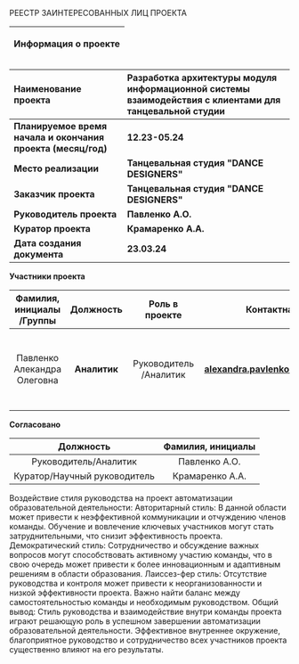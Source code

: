 РЕЕСТР ЗАИНТЕРЕСОВАННЫХ ЛИЦ ПРОЕКТА

|<p>**Информация о проекте**</p><p></p>|
| :-: |

|**Наименование проекта**|**Разработка архитектуры модуля информационной системы взаимодействия с клиентами для танцевальной студии**|
| :- | :- |
|**Планируемое время начала и окончания проекта (месяц/год)**|**12.23-05.24**|
|**Место реализации**|**Танцевальная студия "DANCE DESIGNERS"**|
|**Заказчик проекта**|**Танцевальная студия "DANCE DESIGNERS"**|
|**Руководитель проекта**|**Павленко А.О.**|
|**Куратор проекта**|**Крамаренко А.А.**|
|**Дата создания документа**|**23.03.24**|



**Участники проекта**

|**Фамилия, инициалы /Группы**|**Должность**|**Роль в проекте**|**Контактная информация**|**Требования**|**Влияние**|
| :-: | :-: | :-: | :-: | :-: | :-: |
|Павленко Алекандра Олеговна|**Аналитик**|Руководитель/Аналитик|**alexandra.pavlenko5@yandex.ru@yandex.ru**|**Анализ процессов, разработка интерфейса, разработка архитектуры модуля ИС**|10|


**Согласовано**

|**Должность**|**Фамилия, инициалы**|
| :-: | :-: | 
|Руководитель/Аналитик|Павленко А.О.|
|Куратор/Научный руководитель|Крамаренко А.А. |

Воздействие стиля руководства на проект автоматизации образовательной деятельности:
  Авторитарный стиль: В данной области может привести к неэффективной коммуникации и отчуждению членов команды. Обучение и вовлечение ключевых участников могут стать затруднительными, что снизит эффективность проекта.
  Демократический стиль: Сотрудничество и обсуждение важных вопросов могут способствовать активному участию команды, что в свою очередь может привести к более инновационным и адаптивным решениям в области образования.
  Лаиссез-фер стиль: Отсутствие руководства и контроля может привести к неорганизованности и низкой эффективности проекта. Важно найти баланс между самостоятельностью команды и необходимым руководством.
Общий вывод:
Стиль руководства и взаимодействие внутри команды проекта играют решающую роль в успешном завершении автоматизации образовательной деятельности.
Эффективное внутреннее окружение, благоприятное руководство и сотрудничество всех участников проекта существенно влияют на его результаты.




